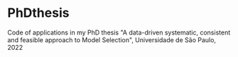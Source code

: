 # PhDthesis
Code of applications in my PhD thesis "A data-driven systematic, consistent and feasible approach to Model Selection", Universidade de São Paulo, 2022
